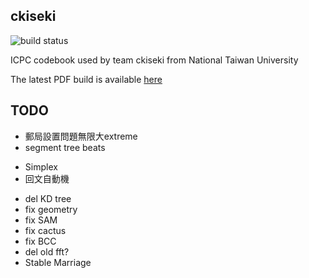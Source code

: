 ckiseki
----

![build status](https://github.com/OmeletWithoutEgg/ckiseki/workflows/build%20codebook.pdf/badge.svg)

ICPC codebook used by team ckiseki from National Taiwan University

The latest PDF build is available [here](https://github.com/OmeletWithoutEgg/ckiseki/raw/master/pdf/codebook.pdf)

## TODO

* 郵局設置問題無限大extreme
* segment tree beats
<!-- * 圓掃描線 -->
* Simplex
* 回文自動機
<!-- * Yosupo 區間LCS -->
<!-- * Sherman–Morrison formula -->
<!-- * Main Lorentz -->
* del KD tree
* fix geometry
* fix SAM
* fix cactus
* fix BCC
* del old fft?
* Stable Marriage
